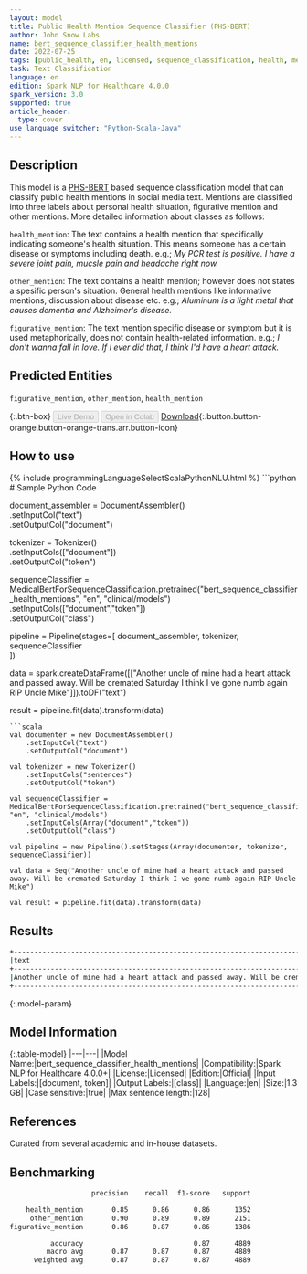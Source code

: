 ```yaml
---
layout: model
title: Public Health Mention Sequence Classifier (PHS-BERT)
author: John Snow Labs
name: bert_sequence_classifier_health_mentions
date: 2022-07-25
tags: [public_health, en, licensed, sequence_classification, health, mention]
task: Text Classification
language: en
edition: Spark NLP for Healthcare 4.0.0
spark_version: 3.0
supported: true
article_header:
  type: cover
use_language_switcher: "Python-Scala-Java"
---
```


## Description

This model is a [PHS-BERT](https://arxiv.org/abs/2204.04521) based sequence classification model that can classify public health mentions in social media text. Mentions are classified into three labels about personal health situation, figurative mention and other mentions. More detailed information about classes as follows:

`health_mention`: The text contains a health mention that specifically indicating someone's health situation.  This means someone has a certain disease or symptoms including death. e.g.; *My PCR test is positive. I have a severe joint pain, mucsle pain and headache right now.*

`other_mention`: The text contains a health mention; however does not states a spesific person's situation. General health mentions like informative mentions, discussion about disease etc. e.g.; *Aluminum is a light metal that causes dementia and Alzheimer's disease.*

`figurative_mention`: The text mention specific disease or symptom but it is used metaphorically, does not contain health-related information. e.g.; *I don't wanna fall in love. If I ever did that, I think I'd have a heart attack.*

## Predicted Entities

`figurative_mention`, `other_mention`, `health_mention`

{:.btn-box}
<button class="button button-orange" disabled>Live Demo</button>
<button class="button button-orange" disabled>Open in Colab</button>
[Download](https://s3.amazonaws.com/auxdata.johnsnowlabs.com/clinical/models/bert_sequence_classifier_health_mentions_en_4.0.0_3.0_1658746315237.zip){:.button.button-orange.button-orange-trans.arr.button-icon}

## How to use



<div class="tabs-box" markdown="1">
{% include programmingLanguageSelectScalaPythonNLU.html %}
```python
# Sample Python Code

document_assembler = DocumentAssembler() \
    .setInputCol("text") \
    .setOutputCol("document")

tokenizer = Tokenizer() \
    .setInputCols(["document"]) \
    .setOutputCol("token")

sequenceClassifier = MedicalBertForSequenceClassification.pretrained("bert_sequence_classifier_health_mentions", "en", "clinical/models")\
    .setInputCols(["document","token"])\
    .setOutputCol("class")

pipeline = Pipeline(stages=[
    document_assembler, 
    tokenizer,
    sequenceClassifier    
])

data = spark.createDataFrame([["Another uncle of mine had a heart attack and passed away. Will be cremated Saturday I think I ve gone numb again RIP Uncle Mike"]]).toDF("text")

result = pipeline.fit(data).transform(data)
```
```scala
val documenter = new DocumentAssembler() 
    .setInputCol("text") 
    .setOutputCol("document")

val tokenizer = new Tokenizer()
    .setInputCols("sentences")
    .setOutputCol("token")

val sequenceClassifier = MedicalBertForSequenceClassification.pretrained("bert_sequence_classifier_health_mentions", "en", "clinical/models")
    .setInputCols(Array("document","token"))
    .setOutputCol("class")

val pipeline = new Pipeline().setStages(Array(documenter, tokenizer, sequenceClassifier))

val data = Seq("Another uncle of mine had a heart attack and passed away. Will be cremated Saturday I think I ve gone numb again RIP Uncle Mike")

val result = pipeline.fit(data).transform(data)
```
</div>

## Results

```bash
+-------------------------------------------------------------------------------------------------------------------------------+----------------+
|text                                                                                                                           |class           |
+-------------------------------------------------------------------------------------------------------------------------------+----------------+
|Another uncle of mine had a heart attack and passed away. Will be cremated Saturday I think I ve gone numb again RIP Uncle Mike|[health_mention]|
+-------------------------------------------------------------------------------------------------------------------------------+----------------+
```

{:.model-param}
## Model Information

{:.table-model}
|---|---|
|Model Name:|bert_sequence_classifier_health_mentions|
|Compatibility:|Spark NLP for Healthcare 4.0.0+|
|License:|Licensed|
|Edition:|Official|
|Input Labels:|[document, token]|
|Output Labels:|[class]|
|Language:|en|
|Size:|1.3 GB|
|Case sensitive:|true|
|Max sentence length:|128|

## References

Curated from several academic and in-house datasets.

## Benchmarking

```bash
                    precision    recall  f1-score   support 

    health_mention       0.85      0.86      0.86      1352 
     other_mention       0.90      0.89      0.89      2151 
figurative_mention       0.86      0.87      0.86      1386 

          accuracy                           0.87      4889 
         macro avg       0.87      0.87      0.87      4889 
      weighted avg       0.87      0.87      0.87      4889 
```
